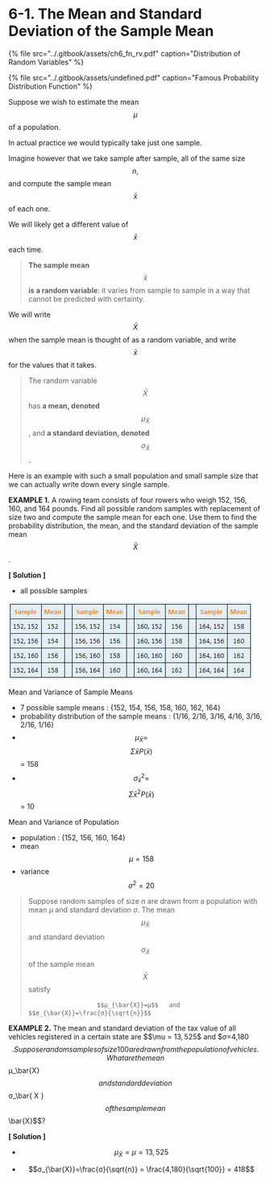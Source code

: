 # 6-1. The Mean and Standard Deviation of the Sample Mean

{% file src="../.gitbook/assets/ch6\_fn\_rv.pdf" caption="Distribution of Random Variables" %}

{% file src="../.gitbook/assets/undefined.pdf" caption="Famous Probability Distribution Function" %}

Suppose we wish to estimate the mean $$μ$$ of a population. 

In actual practice we would typically take just one sample. 

Imagine however that we take sample after sample, all of the same size $$n,$$ and compute the sample mean $$\bar{x}$$ of each one. 

We will likely get a different value of $$\bar{x}$$ each time. 

> **The sample mean** $$\bar{x}$$  **is a random variable**: it varies from sample to sample in a way that cannot be predicted with certainty.

We will write $$\bar{X}$$ when the sample mean is thought of as a random variable, and write $$\bar{x}$$ for the values that it takes. 

> The random variable $$\bar{X}$$ has **a mean, denoted** $$μ_\bar{X}$$ , and **a standard deviation, denoted** $$ σ_ \bar {X}$$ **.**

Here is an example with such a small population and small sample size that we can actually write down every single sample.

**EXAMPLE 1.** A rowing team consists of four rowers who weigh 152, 156, 160, and 164 pounds. Find all possible random samples with replacement of size two and compute the sample mean for each one. Use them to find the probability distribution, the mean, and the standard deviation of the sample mean $$\bar{X}$$ .

**\[ Solution \]**

* all possible samples

![](../.gitbook/assets/image%20%28179%29.png)

Mean and Variance of Sample Means

* 7 possible sample means : {152, 154, 156, 158, 160, 162, 164}
* probability distribution of the sample means :  {1/16, 2/16, 3/16, 4/16, 3/16, 2/16, 1/16}
* $$\mu_\bar{X} =  $$ $$\Sigma \bar{x}P(\bar{x})$$ = 158
* $$\sigma_\bar{x} ^2 =$$ $$\Sigma \bar{x}^2P(\bar{x}) $$  = 10

Mean and Variance of Population

* population : {152, 156, 160, 164}
* mean $$\mu = 158$$ 
* variance $$\sigma ^2 = 20$$ 



> Suppose random samples of size _n_ are drawn from a population with mean _μ_ and standard deviation _σ_. The mean $$μ_\bar{X}$$ and standard deviation $$σ_\bar{X}$$ of the sample mean $$\bar{X}$$ satisfy 
>
>                        $$μ_{\bar{X}}=μ$$   and   $$σ_{\bar{X}}=\frac{σ}{\sqrt{n}}$$

  
**EXAMPLE 2.** The mean and standard deviation of the tax value of all vehicles registered in a certain state are $$\mu = $13,525$$ and  $$σ=$4,180$$ . Suppose random samples of size 100 are drawn from the population of vehicles. What are the mean $$μ_\bar{X}$$ and standard deviation  $$σ_\bar{ X } $$ of the sample mean $$\bar{X}$$?

**\[ Solution \]**

*  $$μ_{\bar{X}}=μ = 13,525$$

*   $$σ_{\bar{X}}=\frac{σ}{\sqrt{n}} = \frac{4,180}{\sqrt{100}} = 418$$





